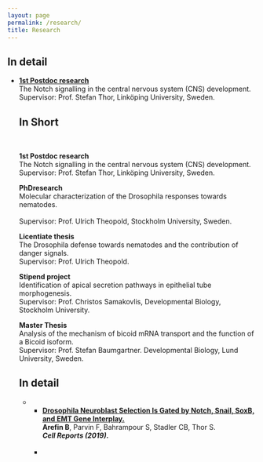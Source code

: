 ```yaml
---
layout: page
permalink: /research/
title: Research
---
```

<h2>In detail</h2>

		
<ul>
	<li>
		<a href="1st Postdoc research">	<b>1st Postdoc research</b></a><br>The Notch signalling in the central nervous system (CNS) development.<br>
		Supervisor: Prof. Stefan Thor, Linköping University, Sweden.



<h2>In Short</h2><br>

<b>1st Postdoc research</b><br>
The Notch signalling in the central nervous system (CNS) development. 
<br>Supervisor: Prof. Stefan Thor, Linköping University, Sweden.<br>

<b>PhDresearch</b><br>
Molecular characterization of the Drosophila responses towards nematodes.  
<br>Supervisor: Prof. Ulrich Theopold, Stockholm University, Sweden.<br> 

<b>Licentiate thesis</b><br>
The Drosophila defense towards nematodes and the contribution of danger signals. 
<br>Supervisor: Prof. Ulrich Theopold.


<b>Stipend project</b><br> 
Identification of apical secretion pathways in epithelial tube morphogenesis.
<br> Supervisor: Prof. Christos Samakovlis, Developmental Biology, Stockholm University. 

<b>Master Thesis</b><br> 
Analysis of the mechanism of bicoid mRNA transport and the function of a Bicoid isoform. 
<br> Supervisor: Prof. Stefan Baumgartner. Developmental Biology, Lund University, Sweden.   


<h2>In detail</h2>
<ul>
	<li>
		
<ul>
	<li>
		<a href="https://www.ncbi.nlm.nih.gov/pubmed/31825841">	<b>Drosophila Neuroblast Selection Is Gated by Notch, Snail, SoxB, and EMT Gene Interplay.</b></a><br><b>Arefin B</b>, Parvin F, Bahrampour S, Stadler CB, Thor S.<br><i>
		<b>Cell Reports (2019).</b></i>
  
  </li><br>
	<li>

